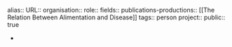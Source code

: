 alias::
URL::
organisation::
role::
fields::
publications-productions:: [[The Relation Between Alimentation and Disease]] 
tags:: person
project::
public:: true

-